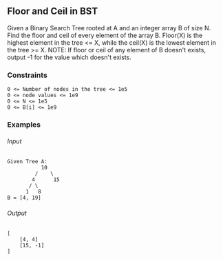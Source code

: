 ## Floor and Ceil in BST
Given a Binary Search Tree rooted at A and an integer array B of size N. Find the floor and ceil of every element of the array B.
Floor(X) is the highest element in the tree <= X, while the ceil(X) is the lowest element in the tree >= X.
NOTE: If floor or ceil of any element of B doesn't exists, output -1 for the value which doesn't exists.

### Constraints
```
0 <= Number of nodes in the tree <= 1e5
0 <= node values <= 1e9
0 <= N <= 1e5
0 <= B[i] <= 1e9
```

### Examples
###### Input
```
Given Tree A:
           10
         /    \
        4      15
       / \
      1   8
B = [4, 19]   
```
###### Output
```
[
    [4, 4]
    [15, -1]
]
```
